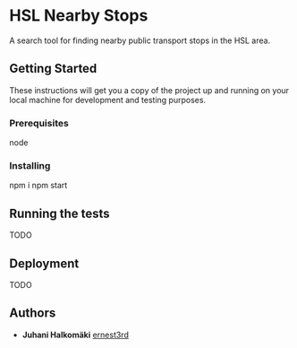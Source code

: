 # HSL Nearby Stops

A search tool for finding nearby public transport stops in the HSL area.

## Getting Started

These instructions will get you a copy of the project up and running on your local machine for development and testing purposes. 

### Prerequisites

node

### Installing

npm i
npm start

## Running the tests

TODO

## Deployment

TODO

## Authors

* **Juhani Halkomäki** [ernest3rd](https://github.com/ernest3rd)

